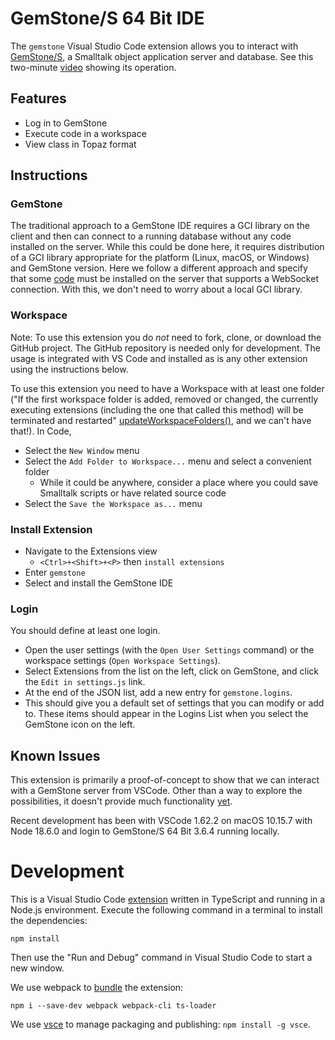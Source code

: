 # GemStone/S 64 Bit IDE

The `gemstone` Visual Studio Code extension allows you to interact with [GemStone/S](https://gemtalksystems.com/products/gs64/), a Smalltalk object application server and database. See this two-minute [video](https://www.youtube.com/watch?v=gO1t3_a4dKE) showing its operation.

## Features

* Log in to GemStone
* Execute code in a workspace
* View class in Topaz format

## Instructions

### GemStone

The traditional approach to a GemStone IDE requires a GCI library on the client and then can connect to a running database without any code installed on the server. While this could be done here, it requires distribution of a GCI library appropriate for the platform (Linux, macOS, or Windows) and GemStone version. Here we follow a different approach and specify that some [code](https://github.com/jgfoster/WebGS/blob/main/installGCI.sh) must be installed on the server that supports a WebSocket connection. With this, we don't need to worry about a local GCI library.

### Workspace

Note: To use this extension you do _not_ need to fork, clone, or download the GitHub project. The GitHub repository is needed only for development. The usage is integrated with VS Code and installed as is any other extension using the instructions below.

To use this extension you need to have a Workspace with at least one folder ("If the first workspace folder is added, removed or changed, the currently executing extensions (including the one that called this method) will be terminated and restarted" [updateWorkspaceFolders()](https://code.visualstudio.com/api/references/vscode-api#workspace.updateWorkspaceFolders), and we can't have that!). In Code,
* Select the `New Window` menu
* Select the `Add Folder to Workspace...` menu and select a convenient folder
  * While it could be anywhere, consider a place where you could save Smalltalk scripts or have related source code
* Select the `Save the Workspace as...` menu

### Install Extension

* Navigate to the Extensions view
  * `<Ctrl>+<Shift>+<P>` then `install extensions`
* Enter `gemstone`
* Select and install the GemStone IDE

### Login

You should define at least one login.
* Open the user settings (with the `Open User Settings` command) or the workspace settings (`Open Workspace Settings`).
* Select Extensions from the list on the left, click on GemStone, and click the `Edit in settings.js` link.
* At the end of the JSON list, add a new entry for `gemstone.logins`.
* This should give you a default set of settings that you can modify or add to.
These items should appear in the Logins List when you select the GemStone icon on the left.

## Known Issues

This extension is primarily a proof-of-concept to show that we can interact with a GemStone server from VSCode. Other than a way to explore the possibilities, it doesn't provide much functionality [yet](https://www.jstor.org/stable/986790).

Recent development has been with VSCode 1.62.2 on macOS 10.15.7 with Node 18.6.0 and login to GemStone/S 64 Bit 3.6.4 running locally.

# Development

This is a Visual Studio Code [extension](https://code.visualstudio.com/api) written in TypeScript and running in a Node.js environment. Execute the following command in a terminal to install the dependencies:

```
npm install
```

Then use the "Run and Debug" command in Visual Studio Code to start a new window.

We use webpack to [bundle](https://code.visualstudio.com/api/working-with-extensions/bundling-extension) the extension:

```
npm i --save-dev webpack webpack-cli ts-loader
```

We use [vsce](https://code.visualstudio.com/api/working-with-extensions/publishing-extension) to manage packaging and publishing: `npm install -g vsce`.
